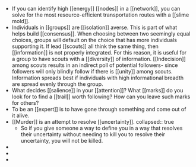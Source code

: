 - If you can identify high [[energy]] [[nodes]] in a [[network]], you can solve for the most resource-efficient transportation routes with a [[slime mold]].
- Individuals in [[groups]] are [[isolation]] averse. This is part of what helps build [[consensus]]. When choosing between two seemingly equal choices, groups will default on the choice that has more individuals supporting it. If lead [[scouts]] all think the same thing, then [[information]] is not properly integrated. For this reason, it is useful for a group to have scouts with a [[diversity]] of information. [[Indecision]] among scouts results in an indirect poll of potential followers- since followers will only blindly follow if there is [[unity]] among scouts. Information spreads best if individuals with high informational breadth are spread evenly through the group.
- What decides [[salience]] in your [[attention]]? What [[marks]] do you look for to find a [[trail]] worth following? How can you leave such marks for others?
- To be an [[expert]] is to have gone through something and come out of it alive.
- [[Murder]] is an attempt to resolve [[uncertainty]].
  collapsed:: true
	- So if you give someone a way to define you in a way that resolves their uncertainty without needing to kill you to resolve their uncertainty, you will not be killed.
-
-
-